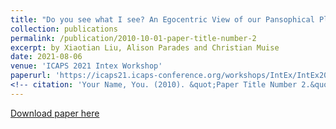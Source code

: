 ```yaml
---
title: "Do you see what I see? An Egocentric View of our Pansophical Planning Problems"
collection: publications
permalink: /publication/2010-10-01-paper-title-number-2
excerpt: by Xiaotian Liu, Alison Parades and Christian Muise
date: 2021-08-06
venue: 'ICAPS 2021 Intex Workshop'
paperurl: 'https://icaps21.icaps-conference.org/workshops/IntEx/IntEx2021proceedings_final.pdf'
<!-- citation: 'Your Name, You. (2010). &quot;Paper Title Number 2.&quot; <i>Journal 1</i>. 1(2).' -->
---
```

<!-- This paper is about the number 2. The number 3 is left for future work. -->

[Download paper here]( https://jackliuto.github.io/files/Egocentric_Planning.pdf)

<!-- Recommended citation: Your Name, You. (2010). "Paper Title Number 2." <i>Journal 1</i>. 1(2). -->
